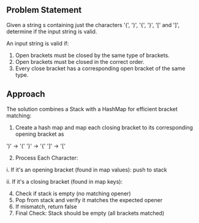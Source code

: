 ## Problem Statement

Given a string s containing just the characters '(', ')', '{', '}', '[' and ']', determine if the input string is valid.

An input string is valid if:

1. Open brackets must be closed by the same type of brackets.
2. Open brackets must be closed in the correct order.
3. Every close bracket has a corresponding open bracket of the same type.

## Approach

The solution combines a Stack with a HashMap for efficient bracket matching:

1. Create a hash map and map each closing bracket to its corresponding opening bracket as

')' -> '('
'}' -> '{'
']' -> '['


2. Process Each Character:

i. If it's an opening bracket (found in map values): push to stack

ii. If it's a closing bracket (found in map keys):

4. Check if stack is empty (no matching opener)
5. Pop from stack and verify it matches the expected opener
6. If mismatch, return false
7. Final Check: Stack should be empty (all brackets matched)

